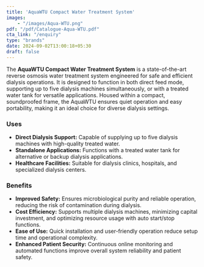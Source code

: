 ```yaml
---
title: 'AquaWTU Compact Water Treatment System'
images: 
    - "/images/Aqua-WTU.png"
pdf: "/pdf/Catalogue-Aqua-WTU.pdf"
cta_link: "/enquiry"
type: "brands"
date: 2024-09-02T13:00:18+05:30
draft: false
---
```


<!-- ### Product Description -->

The **AquaWTU Compact Water Treatment System** is a state-of-the-art reverse osmosis water treatment system engineered for safe and efficient dialysis operations. It is designed to function in both direct feed mode, supporting up to five dialysis machines simultaneously, or with a treated water tank for versatile applications. Housed within a compact, soundproofed frame, the AquaWTU ensures quiet operation and easy portability, making it an ideal choice for diverse dialysis settings.

<!-- ### Key Features

- **Compact Design with Portability:** Soundproofed, mobile chassis for quiet operation and easy relocation.
- **Advanced Microbiological Protection:** Includes a UV lamp in the feed water tank and an auto-rinse program to maintain water purity.
- **Semi-Automatic Disinfection:** Volume-controlled chemical disinfection for safe and accurate sterilization.
- **Electronic Control Unit:** Microprocessor control with an illuminated display, backup power, and optional remote control for seamless operation.
- **Continuous Online Monitoring:** Real-time monitoring of water quality and system performance for enhanced safety and efficiency. -->

### Uses

- **Direct Dialysis Support:** Capable of supplying up to five dialysis machines with high-quality treated water.
- **Standalone Applications:** Functions with a treated water tank for alternative or backup dialysis applications.
- **Healthcare Facilities:** Suitable for dialysis clinics, hospitals, and specialized dialysis centers.

<!-- ### Who Needs This Product?

- **Dialysis Clinics:** Facilities requiring a reliable and efficient water treatment system to support multiple dialysis units.
- **Hospitals:** Institutions needing compact and portable water treatment solutions for flexible dialysis operations.
- **Home Dialysis Setups:** Patients or care providers looking for an easy-to-install, low-maintenance water treatment system for home dialysis. -->

### Benefits

- **Improved Safety:** Ensures microbiological purity and reliable operation, reducing the risk of contamination during dialysis.
- **Cost Efficiency:** Supports multiple dialysis machines, minimizing capital investment, and optimizing resource usage with auto start/stop functions.
- **Ease of Use:** Quick installation and user-friendly operation reduce setup time and operational complexity.
- **Enhanced Patient Security:** Continuous online monitoring and automated functions improve overall system reliability and patient safety.

